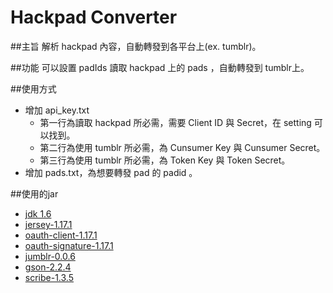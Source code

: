 Hackpad Converter
==============

##主旨
解析 hackpad 內容，自動轉發到各平台上(ex. tumblr)。

##功能
可以設置 padIds 讀取 hackpad 上的 pads ，自動轉發到 tumblr上。

##使用方式

* 增加 api_key.txt
	* 第一行為讀取 hackpad 所必需，需要 Client ID 與 Secret，在 setting 可以找到。
	* 第二行為使用 tumblr 所必需，為 Cunsumer Key 與 Cunsumer Secret。
	* 第三行為使用 tumblr 所必需，為 Token Key 與 Token Secret。
* 增加 pads.txt，為想要轉發 pad 的 padid 。

##使用的jar

* [jdk 1.6](http://www.oracle.com/technetwork/java/javase/downloads/index.html)
* [jersey-1.17.1](http://jersey.java.net/index.html)
* [oauth-client-1.17.1](http://mvnrepository.com/artifact/com.sun.jersey.contribs.jersey-oauth/oauth-client)
* [oauth-signature-1.17.1](http://mvnrepository.com/artifact/com.sun.jersey.contribs.jersey-oauth/oauth-signature)
* [jumblr-0.0.6](https://github.com/tumblr/jumblr)
* [gson-2.2.4](https://code.google.com/p/google-gson/downloads/detail?name=google-gson-2.2.4-release.zip&can=2&q=)
* [scribe-1.3.5](http://mvnrepository.com/artifact/org.scribe/scribe/1.3.5)

